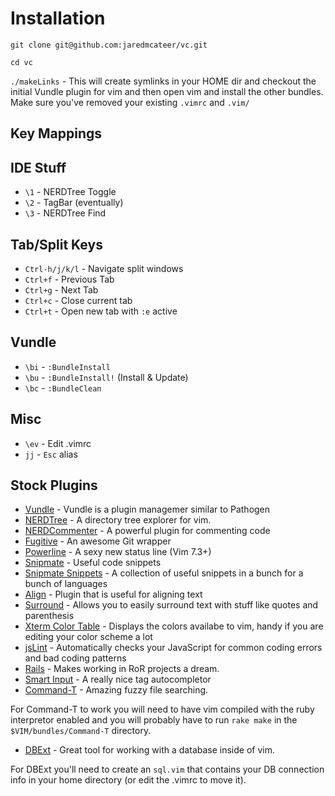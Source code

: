 Installation
============

`git clone git@github.com:jaredmcateer/vc.git`

`cd vc`

`./makeLinks` - This will create symlinks in your HOME dir and checkout the initial Vundle plugin for vim and then open vim and install the other bundles. Make sure you've removed your existing `.vimrc` and `.vim/`

Key Mappings
------------

IDE Stuff
---------

* `\1` - NERDTree Toggle
* `\2` - TagBar (eventually)
* `\3` - NERDTree Find

Tab/Split Keys
--------------

* `Ctrl-h/j/k/l` -  Navigate split windows
* `Ctrl+f` - Previous Tab 
* `Ctrl+g` - Next Tab
* `Ctrl+c` - Close current tab
* `Ctrl+t` - Open new tab with `:e` active

Vundle
--------

* `\bi` - `:BundleInstall`
* `\bu` - `:BundleInstall!` (Install & Update)
* `\bc` - `:BundleClean`

Misc
-------

* `\ev` - Edit .vimrc
* `jj` - `Esc` alias

Stock Plugins
------------

* [Vundle](https://github.com/gmarik/vundle) - Vundle is a plugin managemer similar to Pathogen
* [NERDTree](https://github.com/scrooloose/nerdtree) - A directory tree explorer for vim.
* [NERDCommenter](https://github.com/scrooloose/nerdcommenter) - A powerful plugin for commenting code
* [Fugitive](https://github.com/tpope/vim-fugitive) - An awesome Git wrapper
* [Powerline](https://github.com/Lokaltog/vim-powerline) - A sexy new status line (Vim 7.3+)
* [Snipmate](https://github.com/msanders/snipmate.vim) - Useful code snippets
* [Snipmate Snippets](https://github.com/scrooloose/snipmate-snippets) - A collection of useful snippets in a bunch for a bunch of languages
* [Align](https://github.com/tsaleh/vim-align) - Plugin that is useful for aligning text
* [Surround](https://github.com/tpope/vim-surround) - Allows you to easily surround text with stuff like quotes and parenthesis
* [Xterm Color Table](https://github.com/guns/xterm-color-table.vim) - Displays the colors availabe to vim, handy if you are editing your color scheme a lot
* [jsLint](https://github.com/hallettj/jslint.vim) - Automatically checks your JavaScript for common coding errors and bad coding patterns
* [Rails](https://github.com/tpope/vim-rails) - Makes working in RoR projects a dream.
* [Smart Input](https://github.com/kana/vim-smartinput) - A really nice tag autocompletor
* [Command-T](https://github.com/wincent/Command-T) - Amazing fuzzy file searching. 

For Command-T to work you will need to have vim compiled with the ruby interpretor enabled and you will probably have to run `rake make` in the `$VIM/bundles/Command-T` directory.

* [DBExt](https://github.com/vim-scripts/dbext.vim.git) - Great tool for working with a database inside of vim.

For DBExt you'll need to create an `sql.vim` that contains your DB connection info in your home directory (or edit the .vimrc to move it). 

